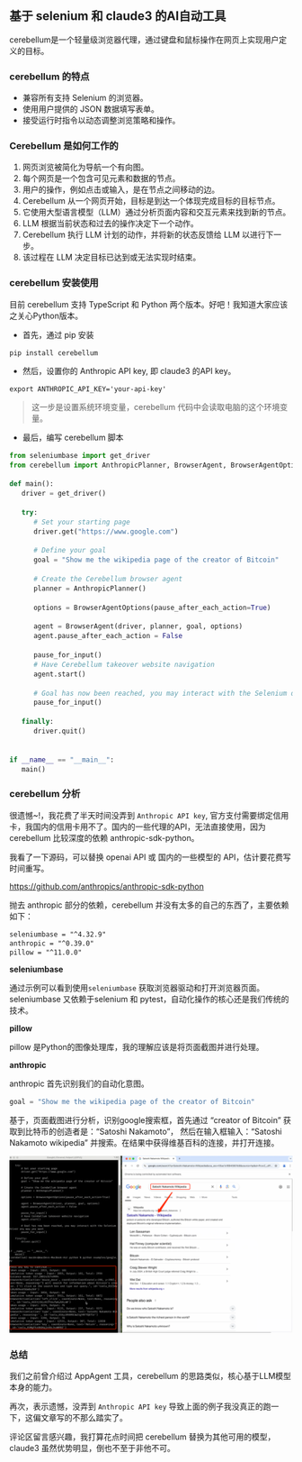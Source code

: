 ## 基于 selenium 和 claude3 的AI自动工具

cerebellum是一个轻量级浏览器代理，通过键盘和鼠标操作在网页上实现用户定义的目标。

### cerebellum 的特点

* 兼容所有支持 Selenium 的浏览器。
* 使用用户提供的 JSON 数据填写表单。
* 接受运行时指令以动态调整浏览策略和操作。

### Cerebellum 是如何工作的

1. 网页浏览被简化为导航一个有向图。
2. 每个网页是一个包含可见元素和数据的节点。
3. 用户的操作，例如点击或输入，是在节点之间移动的边。
4. Cerebellum 从一个网页开始，目标是到达一个体现完成目标的目标节点。
5. 它使用大型语言模型（LLM）通过分析页面内容和交互元素来找到新的节点。
6. LLM 根据当前状态和过去的操作决定下一个动作。
7. Cerebellum 执行 LLM 计划的动作，并将新的状态反馈给 LLM 以进行下一步。
8. 该过程在 LLM 决定目标已达到或无法实现时结束。

### cerebellum 安装使用

目前 cerebellum 支持 TypeScript 和 Python 两个版本。好吧！我知道大家应该之关心Python版本。

* 首先，通过 pip 安装

```
pip install cerebellum
```

* 然后，设置你的 Anthropic API key, 即 claude3 的API key。

```
export ANTHROPIC_API_KEY='your-api-key'
```

> 这一步是设置系统环境变量，cerebellum 代码中会读取电脑的这个环境变量。

* 最后，编写 cerebellum 脚本

```py
from seleniumbase import get_driver
from cerebellum import AnthropicPlanner, BrowserAgent, BrowserAgentOptions, pause_for_input

def main():
   driver = get_driver()

   try:
      # Set your starting page
      driver.get("https://www.google.com")

      # Define your goal
      goal = "Show me the wikipedia page of the creator of Bitcoin"

      # Create the Cerebellum browser agent
      planner = AnthropicPlanner()

      options = BrowserAgentOptions(pause_after_each_action=True)

      agent = BrowserAgent(driver, planner, goal, options)
      agent.pause_after_each_action = False

      pause_for_input()
      # Have Cerebellum takeover website navigation
      agent.start()

      # Goal has now been reached, you may interact with the Selenium driver any way you want
      pause_for_input()

   finally:
      driver.quit()


if __name__ == "__main__":
   main()
```


### cerebellum 分析

很遗憾~!，我花费了半天时间没弄到 `Anthropic API key`, 官方支付需要绑定信用卡，我国内的信用卡用不了。国内的一些代理的API，无法直接使用，因为 cerebellum 比较深度的依赖 anthropic-sdk-python。

我看了一下源码，可以替换 openai API 或 国内的一些模型的 API，估计要花费写时间重写。

https://github.com/anthropics/anthropic-sdk-python

抛去 anthropic 部分的依赖，cerebellum 并没有太多的自己的东西了，主要依赖如下：

```shell
seleniumbase = "^4.32.9"
anthropic = "^0.39.0"
pillow = "^11.0.0"
```

__seleniumbase__

通过示例可以看到使用`seleniumbase` 获取浏览器驱动和打开浏览器页面。seleniumbase 又依赖于selenium 和 pytest，自动化操作的核心还是我们传统的技术。


__pillow__

pillow 是Python的图像处理库，我的理解应该是将页面截图并进行处理。


__anthropic__

anthropic 首先识别我们的自动化意图。

```py
goal = "Show me the wikipedia page of the creator of Bitcoin"
```

基于，页面截图进行分析，识别google搜索框，首先通过 “creator of Bitcoin” 获取到比特币的创造者是：“Satoshi Nakamoto”， 然后在输入框输入：“Satoshi Nakamoto wikipedia” 并搜索。在结果中获得维基百科的连接，并打开连接。

![](./cerebellum-running.png)

### 总结

我们之前曾介绍过 AppAgent 工具，cerebellum 的思路类似，核心基于LLM模型本身的能力。

再次，表示遗憾，没弄到 `Anthropic API key` 导致上面的例子我没真正的跑一下，这偏文章写的不那么踏实了。

评论区留言感兴趣，我打算花点时间把 cerebellum 替换为其他可用的模型，claude3 虽然优势明显，倒也不至于非他不可。
